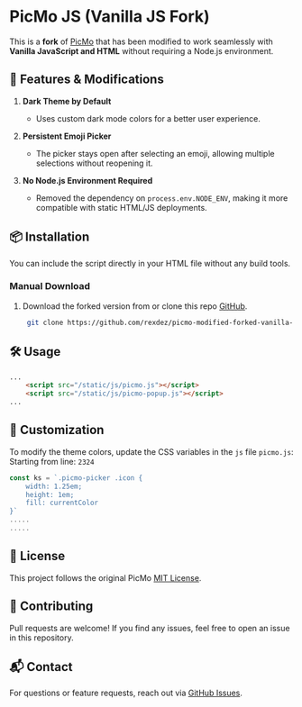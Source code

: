 # PicMo JS (Vanilla JS Fork)

This is a **fork** of [PicMo](https://github.com/joeattardi/picmo) that has been modified to work seamlessly with **Vanilla JavaScript and HTML** without requiring a Node.js environment.

## 🚀 Features & Modifications

1. **Dark Theme by Default**  
   - Uses custom dark mode colors for a better user experience.
   
2. **Persistent Emoji Picker**  
   - The picker stays open after selecting an emoji, allowing multiple selections without reopening it.
   
3. **No Node.js Environment Required**  
   - Removed the dependency on `process.env.NODE_ENV`, making it more compatible with static HTML/JS deployments.

## 📦 Installation

You can include the script directly in your HTML file without any build tools.


### Manual Download
1. Download the forked version from or clone this repo [GitHub](https://github.com/rexdez/picmo-modified-forked-vanilla-html-js/).
   ```bash
    git clone https://github.com/rexdez/picmo-modified-forked-vanilla-html-js
   ```
## 🛠️ Usage

```html
...
    <script src="/static/js/picmo.js"></script>
    <script src="/static/js/picmo-popup.js"></script>
...
```

## 🎨 Customization

To modify the theme colors, update the CSS variables in the `js` file `picmo.js`:
Starting from line: `2324`
```js
const ks = `.picmo-picker .icon {
	width: 1.25em;
	height: 1em;
	fill: currentColor
}`
.....
.....

```

## 📄 License

This project follows the original PicMo [MIT License](https://github.com/joeattardi/picmo/blob/main/LICENSE).

## 🤝 Contributing

Pull requests are welcome! If you find any issues, feel free to open an issue in this repository.

## 📬 Contact

For questions or feature requests, reach out via [GitHub Issues](https://github.com/rexdez/picmo-modified-forked-vanilla-html-js/issues).

